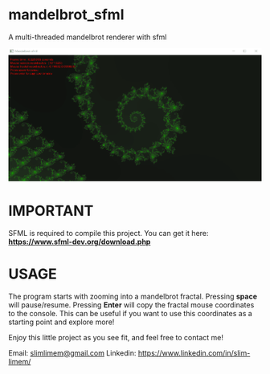 # mandelbrot_sfml
A multi-threaded mandelbrot renderer with sfml

![fractal](fractal.gif)

# IMPORTANT
SFML is required to compile this project. You can get it here: **https://www.sfml-dev.org/download.php**

# USAGE
The program starts with zooming into a mandelbrot fractal. Pressing **space** will pause/resume. Pressing **Enter** will copy the fractal mouse coordinates to the console. This can be useful if you want to use this coordinates as a starting point and explore more!

Enjoy this little project as you see fit, and feel free to contact me!

Email: slimlimem@gmail.com
Linkedin: https://www.linkedin.com/in/slim-limem/
